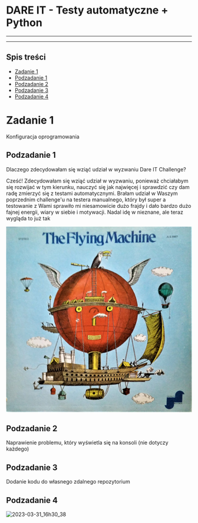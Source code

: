 # DARE IT - Testy automatyczne + Python
---
---
## Spis treści
* [Zadanie 1](#zadanie-1)
* [Podzadanie 1](#podzadanie-1)
* [Podzadanie 2](#podzadanie-2)
* [Podzadanie 3](#podzadanie-3)
* [Podzadanie 4](#podzadanie-4)
# Zadanie 1 
Konfiguracja oprogramowania
## Podzadanie 1
Dlaczego zdecydowałam się wziąć udział w wyzwaniu Dare IT Challenge?

Cześć! Zdecydowałam się wziąć udział w wyzwaniu, ponieważ chciałabym się rozwijać w tym kierunku, nauczyć się jak 
najwięcej i sprawdzić czy dam radę zmierzyć się z testami automatycznymi.
Brałam udział w Waszym poprzednim challenge'u na testera manualnego, który był super a
testowanie z Wami sprawiło mi niesamowicie dużo frajdy i dało bardzo dużo fajnej energii, wiary w siebie i motywacji. 
Nadal idę w nieznane, ale teraz wygląda to już tak


![img_3.png](img_3.png)
## Podzadanie 2 
Naprawienie problemu, który wyświetla się na konsoli (nie dotyczy każdego)
## Podzadanie 3
Dodanie kodu do własnego zdalnego repozytorium
## Podzadanie 4
![2023-03-31_16h30_38](https://user-images.githubusercontent.com/122229411/229150021-6541ef57-bbb3-474c-bf86-b2e858834dbe.png)
